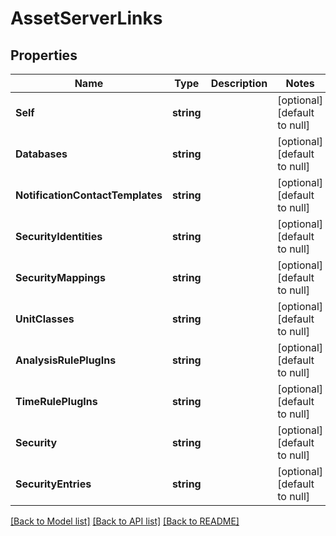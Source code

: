 # AssetServerLinks

## Properties
Name | Type | Description | Notes
------------ | ------------- | ------------- | -------------
**Self** | **string** |  | [optional] [default to null]
**Databases** | **string** |  | [optional] [default to null]
**NotificationContactTemplates** | **string** |  | [optional] [default to null]
**SecurityIdentities** | **string** |  | [optional] [default to null]
**SecurityMappings** | **string** |  | [optional] [default to null]
**UnitClasses** | **string** |  | [optional] [default to null]
**AnalysisRulePlugIns** | **string** |  | [optional] [default to null]
**TimeRulePlugIns** | **string** |  | [optional] [default to null]
**Security** | **string** |  | [optional] [default to null]
**SecurityEntries** | **string** |  | [optional] [default to null]

[[Back to Model list]](../README.md#documentation-for-models) [[Back to API list]](../README.md#documentation-for-api-endpoints) [[Back to README]](../README.md)


